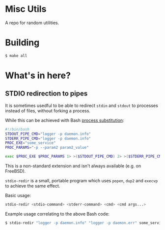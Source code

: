 # Misc Utils
A repo for random utilities.

# Building
```bash
$ make all
```

# What's in here?
## STDIO redirection to pipes
It is sometimes usedful to be able to redirect `stdin` and `stdout` to processes instead of files, without forking a process.

While this can be achieved with Bash [process substitution](http://tldp.org/LDP/abs/html/process-sub.html):
```bash
#!/bin/bash
STDOUT_PIPE_CMD="logger -p daemon.info"
STDERR_PIPE_CMD="logger -p daemon.info"
PROC_EXE="some_service"
PROC_PARAMS="-p --param2 param2_value"

exec $PROC_EXE $PROC_PARAMS 1> >($STDOUT_PIPE_CMD) 2> >($STDERR_PIPE_CMD)
```
This is a non-standard extension and isn't always available (e.g. on FreeBSD).

`stdio-redir` is a small, portable program which uses `popen`, `dup2` and `execvp` to achieve the same effect.

Basic usage:
```bash
stdio-redir <stdio-command> <stderr-command> <cmd> <cmd args...>
```

Example usage correlating to the above Bash code:
```bash
$ stdio-redir "logger -p daemon.info" "logger -p daemon.err" some_service -p --param2 param2_value
```